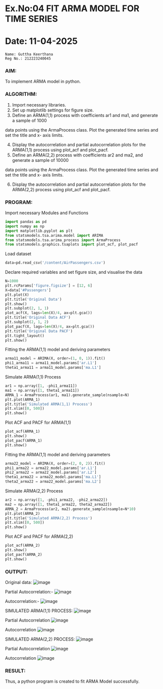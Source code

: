 # Ex.No:04   FIT ARMA MODEL FOR TIME SERIES
# Date: 11-04-2025

```
Name: Guttha Keerthana
Reg No.: 212223240045
```

### AIM:
To implement ARMA model in python.
### ALGORITHM:
1. Import necessary libraries.
2. Set up matplotlib settings for figure size.
3. Define an ARMA(1,1) process with coefficients ar1 and ma1, and generate a sample of 1000

data points using the ArmaProcess class. Plot the generated time series and set the title and x-
axis limits.

4. Display the autocorrelation and partial autocorrelation plots for the ARMA(1,1) process using
plot_acf and plot_pacf.
5. Define an ARMA(2,2) process with coefficients ar2 and ma2, and generate a sample of 10000

data points using the ArmaProcess class. Plot the generated time series and set the title and x-
axis limits.

6. Display the autocorrelation and partial autocorrelation plots for the ARMA(2,2) process using
plot_acf and plot_pacf.
### PROGRAM:


Import necessary Modules and Functions
```py
import pandas as pd
import numpy as np
import matplotlib.pyplot as plt
from statsmodels.tsa.arima.model import ARIMA
from statsmodels.tsa.arima_process import ArmaProcess
from statsmodels.graphics.tsaplots import plot_acf, plot_pacf
```
Load dataset
```py
data=pd.read_csv('/content/AirPassengers.csv')
```
Declare required variables and set figure size, and visualise the data
```py
N=1000
plt.rcParams['figure.figsize'] = [12, 6]
X=data['#Passengers']
plt.plot(X)
plt.title('Original Data')
plt.show()
plt.subplot(2, 1, 1)
plot_acf(X, lags=len(X)/4, ax=plt.gca())
plt.title('Original Data ACF')
plt.subplot(2, 1, 2)
plot_pacf(X, lags=len(X)/4, ax=plt.gca())
plt.title('Original Data PACF')
plt.tight_layout()
plt.show()
```
Fitting the ARMA(1,1) model and deriving parameters
```py
arma11_model = ARIMA(X, order=(1, 0, 1)).fit()
phi1_arma11 = arma11_model.params['ar.L1']
theta1_arma11 = arma11_model.params['ma.L1']
```
Simulate ARMA(1,1) Process
```py
ar1 = np.array([1, -phi1_arma11])
ma1 = np.array([1, theta1_arma11])
ARMA_1 = ArmaProcess(ar1, ma1).generate_sample(nsample=N)
plt.plot(ARMA_1)
plt.title('Simulated ARMA(1,1) Process')
plt.xlim([0, 500])
plt.show()
```
Plot ACF and PACF for ARMA(1,1)
```py
plot_acf(ARMA_1)
plt.show()
plot_pacf(ARMA_1)
plt.show()
```
Fitting the ARMA(1,1) model and deriving parameters
```py
arma22_model = ARIMA(X, order=(2, 0, 2)).fit()
phi1_arma22 = arma22_model.params['ar.L1']
phi2_arma22 = arma22_model.params['ar.L2']
theta1_arma22 = arma22_model.params['ma.L1']
theta2_arma22 = arma22_model.params['ma.L2']
```
Simulate ARMA(2,2) Process
```py
ar2 = np.array([1, -phi1_arma22, -phi2_arma22])  
ma2 = np.array([1, theta1_arma22, theta2_arma22])  
ARMA_2 = ArmaProcess(ar2, ma2).generate_sample(nsample=N*10)
plt.plot(ARMA_2)
plt.title('Simulated ARMA(2,2) Process')
plt.xlim([0, 500])
plt.show()
```
Plot ACF and PACF for ARMA(2,2)
```py
plot_acf(ARMA_2)
plt.show()
plot_pacf(ARMA_2)
plt.show()

```

### OUTPUT:

Original data:
![image](https://github.com/user-attachments/assets/f5665499-7d01-4d86-a0e6-088061608345)

Partial Autocorrelation:-
![image](https://github.com/user-attachments/assets/7fc84f87-b964-4822-a9a7-1f1a5fa4f819)

Autocorrelation:-
![image](https://github.com/user-attachments/assets/2902b2ee-972d-47af-a8c2-fb91825119ab)

SIMULATED ARMA(1,1) PROCESS:
![image](https://github.com/user-attachments/assets/d87d031a-ba67-47f1-8d2f-6913ee7db7a5)

Partial Autocorrelation
![image](https://github.com/user-attachments/assets/8f6e7c1f-11a7-4952-abea-f3f61f87720e)

Autocorrelation
![image](https://github.com/user-attachments/assets/83b501f1-39ed-445a-981f-2d0637c2ac98)


SIMULATED ARMA(2,2) PROCESS:
![image](https://github.com/user-attachments/assets/f6bb779b-06e2-42be-8079-43283975e877)

Partial Autocorrelation
![image](https://github.com/user-attachments/assets/6f67f0a3-7b8e-4f42-8fb4-f119762f824e)

Autocorrelation
![image](https://github.com/user-attachments/assets/178a39d5-9ff5-4905-a3f4-b922cc189c9a)


### RESULT:
Thus, a python program is created to fit ARMA Model successfully.
